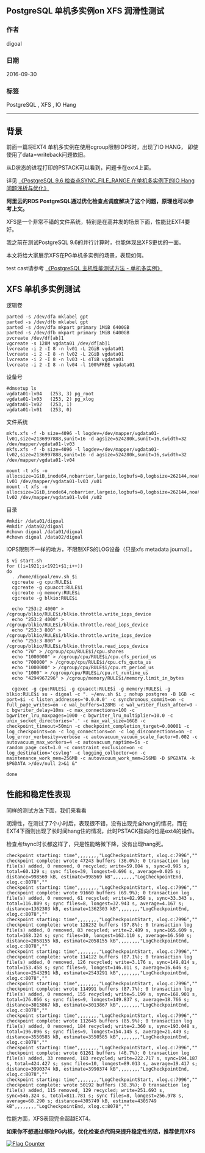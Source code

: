 ## PostgreSQL 单机多实例on XFS 润滑性测试
          
### 作者         
digoal          
          
### 日期        
2016-09-30         
          
### 标签        
PostgreSQL , XFS , IO Hang      
          
----        
          
## 背景  
前面一篇将EXT4 单机多实例在使用cgroup限制IOPS时，出现了IO HANG， 即使使用了data=writeback问题依旧。    
  
从D状态的进程打印的PSTACK可以看到，问题卡在ext4上面。     
  
详见 [《PostgreSQL 9.6 检查点SYNC_FILE_RANGE 在单机多实例下的IO Hang问题浅析与优化》](20160928_01.md)    
  
**阿里云的RDS PostgreSQL通过优化检查点调度解决了这个问题，原理也可以参考上文。**    
  
XFS是一个非常不错的文件系统，特别是在高并发的场景下面，性能比EXT4要好。  
  
我之前在测试PostgreSQL 9.6的并行计算时，也能体现出XFS更优的一面。   
  
本文将给大家展示XFS在PG单机多实例的场景，表现如何。  
  
test cast请参考 [《PostgreSQL 主机性能测试方法 - 单机多实例》](20160927_01.md)      
  
## XFS 单机多实例测试
逻辑卷    
```
parted -s /dev/dfa mklabel gpt
parted -s /dev/dfb mklabel gpt
parted -s /dev/dfa mkpart primary 1MiB 6400GB
parted -s /dev/dfb mkpart primary 1MiB 6400GB
pvcreate /dev/df[ab]1
vgcreate -s 128M vgdata01 /dev/df[ab]1
lvcreate -i 2 -I 8 -n lv01 -L 2GiB vgdata01
lvcreate -i 2 -I 8 -n lv02 -L 2GiB vgdata01
lvcreate -i 2 -I 8 -n lv03 -L 4TiB vgdata01
lvcreate -i 2 -I 8 -n lv04 -l 100%FREE vgdata01
```
  
设备号    
```
#dmsetup ls
vgdata01-lv04   (253, 3) pg_root
vgdata01-lv03   (253, 2) pg_xlog
vgdata01-lv02   (253, 1)
vgdata01-lv01   (253, 0)
```
  
文件系统  
```
mkfs.xfs -f -b size=4096 -l logdev=/dev/mapper/vgdata01-lv01,size=2136997888,sunit=16 -d agsize=524280k,sunit=16,swidth=32 /dev/mapper/vgdata01-lv03
mkfs.xfs -f -b size=4096 -l logdev=/dev/mapper/vgdata01-lv02,size=2136997888,sunit=16 -d agsize=524280k,sunit=16,swidth=32 /dev/mapper/vgdata01-lv04

mount -t xfs -o allocsize=1GiB,inode64,nobarrier,largeio,logbufs=8,logbsize=262144,noatime,nodiratime,swalloc,logdev=/dev/mapper/vgdata01-lv01 /dev/mapper/vgdata01-lv03 /u01
mount -t xfs -o allocsize=1GiB,inode64,nobarrier,largeio,logbufs=8,logbsize=262144,noatime,nodiratime,swalloc,logdev=/dev/mapper/vgdata01-lv02 /dev/mapper/vgdata01-lv04 /u02
```
  
目录  
```
#mkdir /data01/digoal
#mkdir /data02/digoal
#chown digoal /data01/digoal
#chown digoal /data02/digoal
```
  
IOPS限制不一样的地方，不限制XFS的LOG设备（只是xfs metadata journal）。  
```
$ vi start.sh
for ((i=1921;i<1921+$1;i++))
do
  . /home/digoal/env.sh $i
  cgcreate -g cpu:RULE$i
  cgcreate -g cpuacct:RULE$i
  cgcreate -g memory:RULE$i
  cgcreate -g blkio:RULE$i
  
  echo "253:2 4000" > /cgroup/blkio/RULE$i/blkio.throttle.write_iops_device
  echo "253:2 4000" > /cgroup/blkio/RULE$i/blkio.throttle.read_iops_device
  echo "253:3 800" > /cgroup/blkio/RULE$i/blkio.throttle.write_iops_device
  echo "253:3 800" > /cgroup/blkio/RULE$i/blkio.throttle.read_iops_device
  echo "70" > /cgroup/cpu/RULE$i/cpu.shares
  echo "1000000" > /cgroup/cpu/RULE$i/cpu.cfs_period_us
  echo "700000" > /cgroup/cpu/RULE$i/cpu.cfs_quota_us
  echo "1000000" > /cgroup/cpu/RULE$i/cpu.rt_period_us
  echo "1000" > /cgroup/cpu/RULE$i/cpu.rt_runtime_us
  echo "4294967296" > /cgroup/memory/RULE$i/memory.limit_in_bytes

  cgexec -g cpu:RULE$i -g cpuacct:RULE$i -g memory:RULE$i -g blkio:RULE$i su - digoal -c ". ~/env.sh $i ; nohup postgres -B 1GB -c port=$i -c listen_addresses='0.0.0.0' -c synchronous_commit=on -c full_page_writes=on -c wal_buffers=128MB -c wal_writer_flush_after=0 -c bgwriter_delay=10ms -c max_connections=100 -c bgwriter_lru_maxpages=1000 -c bgwriter_lru_multiplier=10.0 -c unix_socket_directories='.' -c max_wal_size=16GB -c checkpoint_timeout=50min -c checkpoint_completion_target=0.00001 -c log_checkpoints=on -c log_connections=on -c log_disconnections=on -c log_error_verbosity=verbose -c autovacuum_vacuum_scale_factor=0.002 -c autovacuum_max_workers=4 -c autovacuum_naptime=5s -c random_page_cost=1.0 -c constraint_exclusion=on -c log_destination='csvlog' -c logging_collector=on -c maintenance_work_mem=256MB -c autovacuum_work_mem=256MB -D $PGDATA -k $PGDATA >/dev/null 2>&1 &"

done
```
  
## 性能和稳定性表现
同样的测试方法下面，我们来看看   
   
润滑性，在测试了7个小时后，表现很不错，没有出现完全hang的情况，而在EXT4下面则出现了长时间hang住的情况，此时PSTACK指向的也是ext4的操作。   
  
检查点fsync时长都这样了，只是性能略微下降，没有出现hang死。  
```
checkpoint starting: time",,,,,,,,"LogCheckpointStart, xlog.c:7996",""
checkpoint complete: wrote 47243 buffers (36.0%); 0 transaction log file(s) added, 0 removed, 0 recycled; write=59.004 s, sync=0.995 s, total=60.129 s; sync files=39, longest=0.696 s, average=0.025 s; distance=998569 kB, estimate=998569 kB",,,,,,,,"LogCheckpointEnd, xlog.c:8078",""
checkpoint starting: time",,,,,,,,"LogCheckpointStart, xlog.c:7996",""
checkpoint complete: wrote 91660 buffers (69.9%); 0 transaction log file(s) added, 0 removed, 61 recycled; write=82.958 s, sync=33.343 s, total=116.809 s; sync files=8, longest=32.943 s, average=4.167 s; distance=1362303 kB, estimate=1362303 kB",,,,,,,,"LogCheckpointEnd, xlog.c:8078",""
checkpoint starting: time",,,,,,,,"LogCheckpointStart, xlog.c:7996",""
checkpoint complete: wrote 128232 buffers (97.8%); 0 transaction log file(s) added, 0 removed, 83 recycled; write=2.489 s, sync=165.609 s, total=168.324 s; sync files=10, longest=162.110 s, average=16.560 s; distance=2058155 kB, estimate=2058155 kB",,,,,,,,"LogCheckpointEnd, xlog.c:8078",""
checkpoint starting: time",,,,,,,,"LogCheckpointStart, xlog.c:7996",""
checkpoint complete: wrote 114122 buffers (87.1%); 0 transaction log file(s) added, 0 removed, 126 recycled; write=3.176 s, sync=149.814 s, total=153.458 s; sync files=9, longest=146.011 s, average=16.646 s; distance=2543291 kB, estimate=2543291 kB",,,,,,,,"LogCheckpointEnd, xlog.c:8078",""
checkpoint starting: time",,,,,,,,"LogCheckpointStart, xlog.c:7996",""
checkpoint complete: wrote 114991 buffers (87.7%); 0 transaction log file(s) added, 0 removed, 155 recycled; write=5.199 s, sync=168.901 s, total=176.056 s; sync files=9, longest=149.837 s, average=18.766 s; distance=3013867 kB, estimate=3013867 kB",,,,,,,,"LogCheckpointEnd, xlog.c:8078",""
checkpoint starting: time",,,,,,,,"LogCheckpointStart, xlog.c:7996",""
checkpoint complete: wrote 112645 buffers (85.9%); 0 transaction log file(s) added, 0 removed, 184 recycled; write=2.360 s, sync=193.048 s, total=196.096 s; sync files=9, longest=154.145 s, average=21.449 s; distance=3550585 kB, estimate=3550585 kB",,,,,,,,"LogCheckpointEnd, xlog.c:8078",""
checkpoint starting: time",,,,,,,,"LogCheckpointStart, xlog.c:7996",""
checkpoint complete: wrote 61261 buffers (46.7%); 0 transaction log file(s) added, 33 removed, 183 recycled; write=222.717 s, sync=194.187 s, total=424.427 s; sync files=10, longest=89.013 s, average=19.417 s; distance=3990374 kB, estimate=3990374 kB",,,,,,,,"LogCheckpointEnd, xlog.c:8078",""
checkpoint starting: time",,,,,,,,"LogCheckpointStart, xlog.c:7996",""
checkpoint complete: wrote 50192 buffers (38.3%); 0 transaction log file(s) added, 115 removed, 129 recycled; write=251.693 s, sync=546.324 s, total=811.781 s; sync files=8, longest=256.978 s, average=68.290 s; distance=4305749 kB, estimate=4305749 kB",,,,,,,,"LogCheckpointEnd, xlog.c:8078",""
```
  
性能方面，XFS表现完全超越EXT4。  
  
**如果你不想通过修改PG内核，优化检查点代码来提升稳定性的话，推荐使用XFS**  
  
    
  
  
<a rel="nofollow" href="http://info.flagcounter.com/h9V1"  ><img src="http://s03.flagcounter.com/count/h9V1/bg_FFFFFF/txt_000000/border_CCCCCC/columns_2/maxflags_12/viewers_0/labels_0/pageviews_0/flags_0/"  alt="Flag Counter"  border="0"  ></a>  
  
